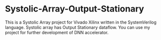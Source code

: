 # Systolic-Array-Output-Stationary
This is a Systolic Array project for Vivado Xilinx written in the SystemVerilog language. Systolic array has Output Stationary dataflow. You can use my project for further development of DNN accelerator.
